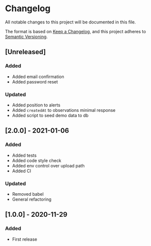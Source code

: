 # Changelog
All notable changes to this project will be documented in this file.

The format is based on [Keep a Changelog](https://keepachangelog.com/en/1.0.0/),
and this project adheres to [Semantic Versioning](https://semver.org/spec/v2.0.0.html).

## [Unreleased]
### Added
- Added email confirmation
- Added password reset

### Updated
- Added position to alerts
- Added `createdAt` to observations minimal response
- Added script to seed demo data to db

## [2.0.0] - 2021-01-06
### Added
- Added tests
- Added code style check
- Added env control over upload path
- Added CI

### Updated
- Removed babel
- General refactoring

## [1.0.0] - 2020-11-29
### Added
- First release
